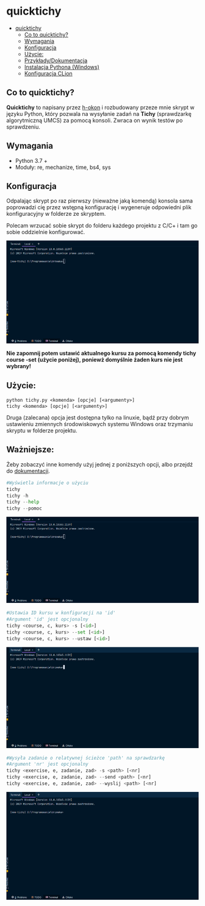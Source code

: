 # quicktichy

* [quicktichy](#quicktichy)
  * [Co to quicktichy?](#co-to-quicktichy)
  * [Wymagania](#wymagania)
  * [Konfiguracja](#konfiguracja)
  * [Użycie:](#użycie)
  * [Przykłady/Dokumentacja](#przykłady/dokumentacja)
  * [Instalacja Pythona (Windows)](#instalacja-pythona-windows)
  * [Konfiguracja CLion](#konfiguracja-clion)

## Co to quicktichy?

**Quicktichy** to napisany przez [h-okon](https://github.com/h-okon) i rozbudowany przeze mnie skrypt w języku Python, który pozwala na wysyłanie zadań na **Tichy** (sprawdzarkę algorytmiczną UMCS) za pomocą konsoli. Zwraca on wynik testów po sprawdzeniu.

## Wymagania
   * Python 3.7 +
   * Moduły: re, mechanize, time, bs4, sys

## Konfiguracja

Odpalając skrypt po raz pierwszy (nieważne jaką komendą) konsola sama poprowadzi cię przez wstępną konfigurację i wygeneruje odpowiedni plik konfiguracyjny w folderze ze skryptem.

Polecam wrzucać sobie skrypt do folderu każdego projektu z C/C+ i tam go sobie oddzielnie konfigurować.

![tichy_first](images/tichy_first.gif?raw=true)

**Nie zapomnij potem ustawić aktualnego kursu za pomocą komendy **tichy course -set** (użycie poniżej), poniewż domyślnie żaden kurs nie jest wybrany!**

## Użycie:
    python tichy.py <komenda> [opcje] [<argumenty>]
    tichy <komenda> [opcje] [<argumenty>]
    
Druga (zalecana) opcja jest dostępna tylko na linuxie, bądź przy dobrym ustawieniu zmiennych środowiskowych systemu Windows oraz trzymaniu skryptu w folderze projektu.
## Ważniejsze:
Żeby zobaczyć inne komendy użyj jednej z poniższych opcji, albo przejdź do [dokumentacji](docs/documentation.md).
```python
#Wyświetla informacje o użyciu
tichy 
tichy -h
tichy --help
tichy --pomoc
```
    
![tichy_help](images/tichy_help.gif?raw=true)

```python
#Ustawia ID kursu w konfiguracji na 'id'
#Argument 'id' jest opcjonalny
tichy <course, c, kurs> -s [<id>]
tichy <course, c, kurs> --set [<id>]
tichy <course, c, kurs> --ustaw [<id>]
```

![tichy_help](images/tichy_course_set.gif?raw=true)

```python
#Wysyła zadanie o relatywnej ścieżce 'path' na sprawdzarkę
#Argument 'nr' jest opcjonalny
tichy <exercise, e, zadanie, zad> -s <path> [<nr]
tichy <exercise, e, zadanie, zad> --send <path> [<nr]
tichy <exercise, e, zadanie, zad> --wyslij <path> [<nr]
```

![tichy_help](images/tichy_exercise_send.gif?raw=true)

